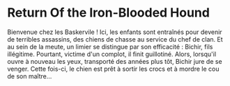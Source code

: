 # Return Of the Iron-Blooded Hound
Bienvenue chez les Baskervile ! Ici, les enfants sont entraînés pour devenir de terribles assassins, des chiens de chasse au service du chef de clan. Et au sein de la meute, un limier se distingue par son efficacité : Bichir, fils illégitime. Pourtant, victime d'un complot, il finit guillotiné. Alors, lorsqu'il ouvre à nouveau les yeux, transporté des années plus tôt, Bichir jure de se venger. Cette fois-ci, le chien est prêt à sortir les crocs et à mordre le cou de son maître...
